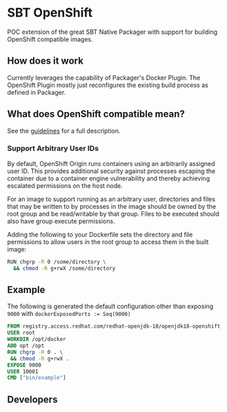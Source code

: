 # SBT OpenShift #

POC extension of the great SBT Native Packager with support for building OpenShift compatible images.

## How does it work ##

Currently leverages the capability of Packager's Docker Plugin.  The OpenShift Plugin mostly just reconfigures the existing build process as defined in Packager.

## What does OpenShift compatible mean? ##

See the [guidelines](https://docs.openshift.org/latest/creating_images/guidelines.html) for a full description.

### Support Arbitrary User IDs ###
    
By default, OpenShift Origin runs containers using an arbitrarily assigned user ID. This provides additional security against processes escaping the container due to a container engine vulnerability and thereby achieving escalated permissions on the host node.

For an image to support running as an arbitrary user, directories and files that may be written to by processes in the image should be owned by the root group and be read/writable by that group. Files to be executed should also have group execute permissions.

Adding the following to your Dockerfile sets the directory and file permissions to allow users in the root group to access them in the built image:

```bash
RUN chgrp -R 0 /some/directory \
  && chmod -R g+rwX /some/directory
```

## Example ##

The following is generated the default configuration other than exposing `9000` with `dockerExposedPorts := Seq(9000)`

```dockerfile
FROM registry.access.redhat.com/redhat-openjdk-18/openjdk18-openshift
USER root
WORKDIR /opt/docker
ADD opt /opt
RUN chgrp -R 0 . \
 && chmod -R g+rwX .
EXPOSE 9000
USER 10001
CMD ["bin/example"]
```

## Developers ##
